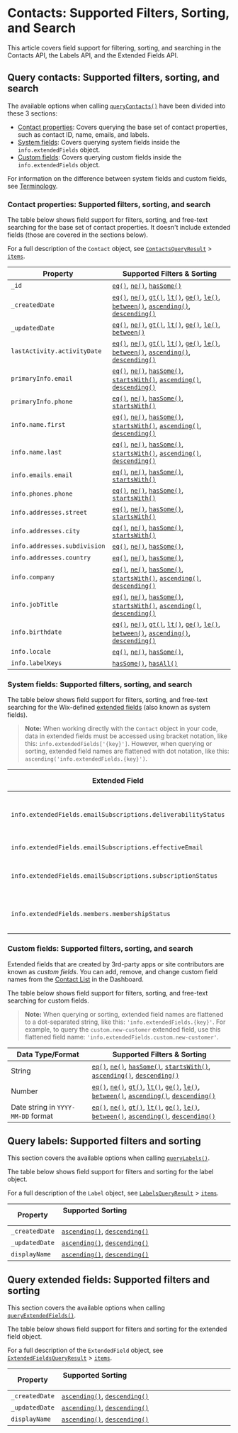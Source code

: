 # Contacts: Supported Filters, Sorting, and Search

This article covers field support for filtering, sorting, and searching
in the Contacts API, the Labels API, and the Extended Fields API.

## Query contacts: Supported filters, sorting, and search

The available options when calling 
[`queryContacts()`](wix-crm-backend/contacts/querycontacts)
have been divided into these 3 sections:

- [Contact properties](#contact-properties-supported-filters,-sorting,-and-search):
  Covers querying the base set of contact properties,
  such as contact ID, name, emails, and labels.
- [System fields](#system-fields-supported-filters,-sorting,-and-search):
  Covers querying system fields inside the `info.extendedFields` object.
- [Custom fields](#custom-fields-supported-filters,-sorting,-and-search):
  Covers querying custom fields inside the `info.extendedFields` object.

For information on the difference between system fields and custom fields,
see [Terminology](contacts/introduction#terminology).

### Contact properties: Supported filters, sorting, and search

The table below shows field support for filters, sorting,
and free-text searching
for the base set of contact properties.
It doesn't include extended fields (those are covered in the sections below).

For a full description of the `Contact` object, see
[`ContactsQueryResult`](wix-crm-backend/contacts/contactsqueryresult) >
[`items`](wix-crm-backend/contacts/contactsqueryresult/items).

| Property                     | Supported Filters & Sorting                                                                                                                                                                                                                                                                                                                                                                                                                                                                                                                                                                        |
| ---------------------------- | -------------------------------------------------------------------------------------------------------------------------------------------------------------------------------------------------------------------------------------------------------------------------------------------------------------------------------------------------------------------------------------------------------------------------------------------------------------------------------------------------------------------------------------------------------------------------------------------------- |
| `_id`                        | [`eq()`](wix-crm-backend/contacts/contactsquerybuilder/eq), [`ne()`](wix-crm-backend/contacts/contactsquerybuilder/ne), [`hasSome()`](wix-crm-backend/contacts/contactsquerybuilder/hassome)                                                                                                                                                                                                                                                                                                                                                                                                       |
| `_createdDate`               | [`eq()`](wix-crm-backend/contacts/contactsquerybuilder/eq), [`ne()`](wix-crm-backend/contacts/contactsquerybuilder/ne), [`gt()`](wix-crm-backend/contacts/contactsquerybuilder/gt), [`lt()`](wix-crm-backend/contacts/contactsquerybuilder/lt), [`ge()`](wix-crm-backend/contacts/contactsquerybuilder/ge), [`le()`](wix-crm-backend/contacts/contactsquerybuilder/le), [`between()`](wix-crm-backend/contacts/contactsquerybuilder/between), [`ascending()`](wix-crm-backend/contacts/contactsquerybuilder/ascending), [`descending()`](wix-crm-backend/contacts/contactsquerybuilder/descending) |
| `_updatedDate`               | [`eq()`](wix-crm-backend/contacts/contactsquerybuilder/eq), [`ne()`](wix-crm-backend/contacts/contactsquerybuilder/ne), [`gt()`](wix-crm-backend/contacts/contactsquerybuilder/gt), [`lt()`](wix-crm-backend/contacts/contactsquerybuilder/lt), [`ge()`](wix-crm-backend/contacts/contactsquerybuilder/ge), [`le()`](wix-crm-backend/contacts/contactsquerybuilder/le), [`between()`](wix-crm-backend/contacts/contactsquerybuilder/between)                                                                                                                                                       |
| `lastActivity.activityDate`  | [`eq()`](wix-crm-backend/contacts/contactsquerybuilder/eq), [`ne()`](wix-crm-backend/contacts/contactsquerybuilder/ne), [`gt()`](wix-crm-backend/contacts/contactsquerybuilder/gt), [`lt()`](wix-crm-backend/contacts/contactsquerybuilder/lt), [`ge()`](wix-crm-backend/contacts/contactsquerybuilder/ge), [`le()`](wix-crm-backend/contacts/contactsquerybuilder/le), [`between()`](wix-crm-backend/contacts/contactsquerybuilder/between), [`ascending()`](wix-crm-backend/contacts/contactsquerybuilder/ascending), [`descending()`](wix-crm-backend/contacts/contactsquerybuilder/descending) |
| `primaryInfo.email`          | [`eq()`](wix-crm-backend/contacts/contactsquerybuilder/eq), [`ne()`](wix-crm-backend/contacts/contactsquerybuilder/ne), [`hasSome()`](wix-crm-backend/contacts/contactsquerybuilder/hassome), [`startsWith()`](wix-crm-backend/contacts/contactsquerybuilder/startswith), [`ascending()`](wix-crm-backend/contacts/contactsquerybuilder/ascending), [`descending()`](wix-crm-backend/contacts/contactsquerybuilder/descending)                                                                                                                                                                     |
| `primaryInfo.phone`          | [`eq()`](wix-crm-backend/contacts/contactsquerybuilder/eq), [`ne()`](wix-crm-backend/contacts/contactsquerybuilder/ne), [`hasSome()`](wix-crm-backend/contacts/contactsquerybuilder/hassome), [`startsWith()`](wix-crm-backend/contacts/contactsquerybuilder/startswith)                                                                                                                                                                                                                                                                                                                           |
| `info.name.first`            | [`eq()`](wix-crm-backend/contacts/contactsquerybuilder/eq), [`ne()`](wix-crm-backend/contacts/contactsquerybuilder/ne), [`hasSome()`](wix-crm-backend/contacts/contactsquerybuilder/hassome), [`startsWith()`](wix-crm-backend/contacts/contactsquerybuilder/startswith), [`ascending()`](wix-crm-backend/contacts/contactsquerybuilder/ascending), [`descending()`](wix-crm-backend/contacts/contactsquerybuilder/descending)                                                                                                                                                                     |
| `info.name.last`             | [`eq()`](wix-crm-backend/contacts/contactsquerybuilder/eq), [`ne()`](wix-crm-backend/contacts/contactsquerybuilder/ne), [`hasSome()`](wix-crm-backend/contacts/contactsquerybuilder/hassome), [`startsWith()`](wix-crm-backend/contacts/contactsquerybuilder/startswith), [`ascending()`](wix-crm-backend/contacts/contactsquerybuilder/ascending), [`descending()`](wix-crm-backend/contacts/contactsquerybuilder/descending)                                                                                                                                                                     |
| `info.emails.email`          | [`eq()`](wix-crm-backend/contacts/contactsquerybuilder/eq), [`ne()`](wix-crm-backend/contacts/contactsquerybuilder/ne), [`hasSome()`](wix-crm-backend/contacts/contactsquerybuilder/hassome), [`startsWith()`](wix-crm-backend/contacts/contactsquerybuilder/startswith)                                                                                                                                                                                                                                                                                                                           |
| `info.phones.phone`          | [`eq()`](wix-crm-backend/contacts/contactsquerybuilder/eq), [`ne()`](wix-crm-backend/contacts/contactsquerybuilder/ne), [`hasSome()`](wix-crm-backend/contacts/contactsquerybuilder/hassome), [`startsWith()`](wix-crm-backend/contacts/contactsquerybuilder/startswith)                                                                                                                                                                                                                                                                                                                           |
| `info.addresses.street`      | [`eq()`](wix-crm-backend/contacts/contactsquerybuilder/eq), [`ne()`](wix-crm-backend/contacts/contactsquerybuilder/ne), [`hasSome()`](wix-crm-backend/contacts/contactsquerybuilder/hassome), [`startsWith()`](wix-crm-backend/contacts/contactsquerybuilder/startswith)                                                                                                                                                                                                                                                                                                                           |
| `info.addresses.city`        | [`eq()`](wix-crm-backend/contacts/contactsquerybuilder/eq), [`ne()`](wix-crm-backend/contacts/contactsquerybuilder/ne), [`hasSome()`](wix-crm-backend/contacts/contactsquerybuilder/hassome), [`startsWith()`](wix-crm-backend/contacts/contactsquerybuilder/startswith)                                                                                                                                                                                                                                                                                                                           |
| `info.addresses.subdivision` | [`eq()`](wix-crm-backend/contacts/contactsquerybuilder/eq), [`ne()`](wix-crm-backend/contacts/contactsquerybuilder/ne), [`hasSome()`](wix-crm-backend/contacts/contactsquerybuilder/hassome),                                                                                                                                                                                                                                                                                                                                                                                                      |
| `info.addresses.country`     | [`eq()`](wix-crm-backend/contacts/contactsquerybuilder/eq), [`ne()`](wix-crm-backend/contacts/contactsquerybuilder/ne), [`hasSome()`](wix-crm-backend/contacts/contactsquerybuilder/hassome),                                                                                                                                                                                                                                                                                                                                                                                                      |
| `info.company`               | [`eq()`](wix-crm-backend/contacts/contactsquerybuilder/eq), [`ne()`](wix-crm-backend/contacts/contactsquerybuilder/ne), [`hasSome()`](wix-crm-backend/contacts/contactsquerybuilder/hassome), [`startsWith()`](wix-crm-backend/contacts/contactsquerybuilder/startswith), [`ascending()`](wix-crm-backend/contacts/contactsquerybuilder/ascending), [`descending()`](wix-crm-backend/contacts/contactsquerybuilder/descending)                                                                                                                                                                     |
| `info.jobTitle`              | [`eq()`](wix-crm-backend/contacts/contactsquerybuilder/eq), [`ne()`](wix-crm-backend/contacts/contactsquerybuilder/ne), [`hasSome()`](wix-crm-backend/contacts/contactsquerybuilder/hassome), [`startsWith()`](wix-crm-backend/contacts/contactsquerybuilder/startswith), [`ascending()`](wix-crm-backend/contacts/contactsquerybuilder/ascending), [`descending()`](wix-crm-backend/contacts/contactsquerybuilder/descending)                                                                                                                                                                     |
| `info.birthdate`             | [`eq()`](wix-crm-backend/contacts/contactsquerybuilder/eq), [`ne()`](wix-crm-backend/contacts/contactsquerybuilder/ne), [`gt()`](wix-crm-backend/contacts/contactsquerybuilder/gt), [`lt()`](wix-crm-backend/contacts/contactsquerybuilder/lt), [`ge()`](wix-crm-backend/contacts/contactsquerybuilder/ge), [`le()`](wix-crm-backend/contacts/contactsquerybuilder/le), [`between()`](wix-crm-backend/contacts/contactsquerybuilder/between), [`ascending()`](wix-crm-backend/contacts/contactsquerybuilder/ascending), [`descending()`](wix-crm-backend/contacts/contactsquerybuilder/descending) |
| `info.locale`                | [`eq()`](wix-crm-backend/contacts/contactsquerybuilder/eq), [`ne()`](wix-crm-backend/contacts/contactsquerybuilder/ne), [`hasSome()`](wix-crm-backend/contacts/contactsquerybuilder/hassome),                                                                                                                                                                                                                                                                                                                                                                                                      |
| `info.labelKeys`             | [`hasSome()`](wix-crm-backend/contacts/contactsquerybuilder/hassome), [`hasAll()`](wix-crm-backend/contacts/contactsquerybuilder/hasall)                                                                                                                                                                                                                                                                                                                                                                                                                                                           |

### System fields: Supported filters, sorting, and search

The table below shows field support for filters, sorting,
and free-text searching
for the Wix-defined
[extended fields](wix-crm-backend/contacts/introduction#about-extended-fields)
(also known as system fields).

> **Note:**
> When working directly with the `Contact` object in your code,
> data in extended fields must be accessed
> using bracket notation, like this:
> `info.extendedFields['{key}']`.
> However, when querying or sorting,
> extended field names are flattened with dot notation, like this:
> `ascending('info.extendedFields.{key}')`.

| Extended Field                                                | Supported Filters & Sorting                                                                                                                                                                              | Supported Values                                                       |
| ------------------------------------------------------------- | -------------------------------------------------------------------------------------------------------------------------------------------------------------------------------------------------------- | ---------------------------------------------------------------------- |
| `info.extendedFields.emailSubscriptions.deliverabilityStatus` | [`eq()`](wix-crm-backend/contacts/contactsquerybuilder/eq),[`ne()`](wix-crm-backend/contacts/contactsquerybuilder/ne),[`hasSome()`](wix-crm-backend/contacts/contactsquerybuilder/hassome)   | `"VALID"`, `"BOUNCED"`, `"SPAM_COMPLAINT"`, `"NOT_SET"`, `"INACTIVE"`. |
| `info.extendedFields.emailSubscriptions.effectiveEmail`       | [`ascending()`](wix-crm-backend/contacts/contactsquerybuilder/ascending), [`descending()`](wix-crm-backend/contacts/contactsquerybuilder/descending)                                             |                                                                        |
| `info.extendedFields.emailSubscriptions.subscriptionStatus`   | [`eq()`](wix-crm-backend/contacts/contactsquerybuilder/eq), [`ne()`](wix-crm-backend/contacts/contactsquerybuilder/ne), [`hasSome()`](wix-crm-backend/contacts/contactsquerybuilder/hassome) | `"SUBSCRIBED"`, `"UNSUBSCRIBED"`, `"NOT_SET"`, `"PENDING"`.            |
| `info.extendedFields.members.membershipStatus`                | [`eq()`](wix-crm-backend/contacts/contactsquerybuilder/eq), [`ne()`](wix-crm-backend/contacts/contactsquerybuilder/ne), [`hasSome()`](wix-crm-backend/contacts/contactsquerybuilder/hassome) | `"APPROVED"`, `"DENIED"`, `"PENDING"`, `"INACTIVE"`.                   |

### Custom fields: Supported filters, sorting, and search

Extended fields that are created by 3rd-party apps or site contributors
are known as _custom fields_.
You can add, remove, and change custom field names from the
[Contact List](https://www.wix.com/my-account/site-selector/?buttonText=Select%20Site&title=Select%20a%20Site&autoSelectOnSingleSite=true&actionUrl=https:%2F%2Fwww.wix.com%2Fdashboard%2F%7B%7BmetaSiteId%7D%7D%2Fcontacts)
in the Dashboard.

The table below shows field support for filters, sorting,
and free-text searching for custom fields.

> **Note:**
> When querying or sorting,
> extended field names are flattened to a dot-separated string, like this:
> `'info.extendedFields.{key}'`.
> For example, to query the `custom.new-customer` extended field,
> use this flattened field name:
> `'info.extendedFields.custom.new-customer'`.

| Data Type/Format                   | Supported Filters & Sorting                                                                                                                                                                                                                                                                                                                                                                                                                                                                                                                                                                        |
| ---------------------------------- | -------------------------------------------------------------------------------------------------------------------------------------------------------------------------------------------------------------------------------------------------------------------------------------------------------------------------------------------------------------------------------------------------------------------------------------------------------------------------------------------------------------------------------------------------------------------------------------------------- |
| String                             | [`eq()`](wix-crm-backend/contacts/contactsquerybuilder/eq), [`ne()`](wix-crm-backend/contacts/contactsquerybuilder/ne), [`hasSome()`](wix-crm-backend/contacts/contactsquerybuilder/hassome), [`startsWith()`](wix-crm-backend/contacts/contactsquerybuilder/startswith), [`ascending()`](wix-crm-backend/contacts/contactsquerybuilder/ascending), [`descending()`](wix-crm-backend/contacts/contactsquerybuilder/descending)                                                                                                                                                                     |
| Number                             | [`eq()`](wix-crm-backend/contacts/contactsquerybuilder/eq), [`ne()`](wix-crm-backend/contacts/contactsquerybuilder/ne), [`gt()`](wix-crm-backend/contacts/contactsquerybuilder/gt), [`lt()`](wix-crm-backend/contacts/contactsquerybuilder/lt), [`ge()`](wix-crm-backend/contacts/contactsquerybuilder/ge), [`le()`](wix-crm-backend/contacts/contactsquerybuilder/le), [`between()`](wix-crm-backend/contacts/contactsquerybuilder/between), [`ascending()`](wix-crm-backend/contacts/contactsquerybuilder/ascending), [`descending()`](wix-crm-backend/contacts/contactsquerybuilder/descending) |
| Date string in `YYYY-MM-DD` format | [`eq()`](wix-crm-backend/contacts/contactsquerybuilder/eq), [`ne()`](wix-crm-backend/contacts/contactsquerybuilder/ne), [`gt()`](wix-crm-backend/contacts/contactsquerybuilder/gt), [`lt()`](wix-crm-backend/contacts/contactsquerybuilder/lt), [`ge()`](wix-crm-backend/contacts/contactsquerybuilder/ge), [`le()`](wix-crm-backend/contacts/contactsquerybuilder/le), [`between()`](wix-crm-backend/contacts/contactsquerybuilder/between), [`ascending()`](wix-crm-backend/contacts/contactsquerybuilder/ascending), [`descending()`](wix-crm-backend/contacts/contactsquerybuilder/descending) |

## Query labels: Supported filters and sorting

This section covers the available options when calling
[`queryLabels()`](wix-crm-backend/contacts/querylabels).

The table below shows field support for filters and sorting
for the label object.

For a full description of the `Label` object, see
[`LabelsQueryResult`](wix-crm-backend/contacts/labelsqueryresult) >
[`items`](wix-crm-backend/contacts/labelsqueryresult/items).

| Property       | Supported Sorting &nbsp; &nbsp; &nbsp; &nbsp; &nbsp; &nbsp; &nbsp; &nbsp; &nbsp; &nbsp; &nbsp; &nbsp; &nbsp; &nbsp; &nbsp; &nbsp; &nbsp; &nbsp; &nbsp; &nbsp; &nbsp; &nbsp; &nbsp; &nbsp; &nbsp; &nbsp; &nbsp; &nbsp; &nbsp; &nbsp; |
| -------------- | ----------------------------------------------------------------------------------------------------------------------------------------------------------------------------------------------------------------------------------- |
| `_createdDate` | [`ascending()`](wix-crm-backend/contacts/labelsquerybuilder/ascending), [`descending()`](wix-crm-backend/contacts/labelsquerybuilder/descending)                                                                                    |
| `_updatedDate` | [`ascending()`](wix-crm-backend/contacts/labelsquerybuilder/ascending), [`descending()`](wix-crm-backend/contacts/labelsquerybuilder/descending)                                                                                    |
| `displayName`  | [`ascending()`](wix-crm-backend/contacts/labelsquerybuilder/ascending), [`descending()`](wix-crm-backend/contacts/labelsquerybuilder/descending)                                                                                    |

## Query extended fields: Supported filters and sorting

This section covers the available options when calling
[`queryExtendedFields()`](wix-crm-backend/contacts/queryextendedfields).

The table below shows field support for filters and sorting
for the extended field object.

For a full description of the `ExtendedField` object, see
[`ExtendedFieldsQueryResult`](wix-crm-backend/contacts/extendedfieldsqueryresult) >
[`items`](wix-crm-backend/contacts/extendedfieldsqueryresult/items).

| Property       | Supported Sorting &nbsp; &nbsp; &nbsp; &nbsp; &nbsp; &nbsp; &nbsp; &nbsp; &nbsp; &nbsp; &nbsp; &nbsp; &nbsp; &nbsp; &nbsp; &nbsp; &nbsp; &nbsp; &nbsp; &nbsp; &nbsp; &nbsp; &nbsp; &nbsp; &nbsp; &nbsp; &nbsp; &nbsp; &nbsp; &nbsp; |
| -------------- | ----------------------------------------------------------------------------------------------------------------------------------------------------------------------------------------------------------------------------------- |
| `_createdDate` | [`ascending()`](wix-crm-backend/contacts/extendedfieldsquerybuilder/ascending), [`descending()`](wix-crm-backend/contacts/extendedfieldsquerybuilder/descending)                                                                    |
| `_updatedDate` | [`ascending()`](wix-crm-backend/contacts/extendedfieldsquerybuilder/ascending), [`descending()`](wix-crm-backend/contacts/extendedfieldsquerybuilder/descending)                                                                    |
| `displayName`  | [`ascending()`](wix-crm-backend/contacts/extendedfieldsquerybuilder/ascending), [`descending()`](wix-crm-backend/contacts/extendedfieldsquerybuilder/descending)                                                                    |
